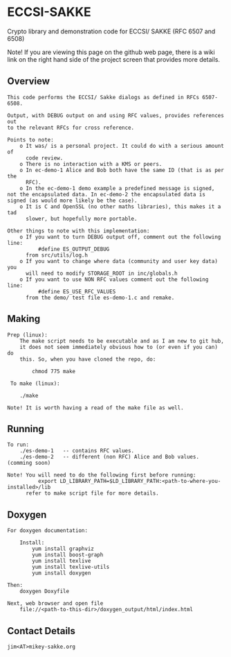 # ECCSI-SAKKE
Crypto library and demonstration code for ECCSI/ SAKKE (RFC 6507 and 6508)

Note! If you are viewing this page on the github web page, there is a wiki
link on the right hand side of the project screen that provides more details.

Overview
--------
    This code performs the ECCSI/ Sakke dialogs as defined in RFCs 6507-6508.

    Output, with DEBUG output on and using RFC values, provides references out
    to the relevant RFCs for cross reference.

    Points to note:
        o It was/ is a personal project. It could do with a serious amount of 
          code review.
        o There is no interaction with a KMS or peers.
        o In ec-demo-1 Alice and Bob both have the same ID (that is as per the 
          RFC).
        o In the ec-demo-1 demo example a predefined message is signed, not the encapsulated data. In ec-demo-2 the encapsulated data is signed (as would more likely be the case).
        o It is C and OpenSSL (no other maths libraries), this makes it a tad
          slower, but hopefully more portable. 

    Other things to note with this implementation:
        o If you want to turn DEBUG output off, comment out the following line:
              #define ES_OUTPUT_DEBUG
          from src/utils/log.h
        o If you want to change where data (community and user key data) you 
          will need to modify STORAGE_ROOT in inc/globals.h
        o If you want to use NON RFC values comment out the following line:
              #define ES_USE_RFC_VALUES
          from the demo/ test file es-demo-1.c and remake.

Making
------
    Prep (linux):
        The make script needs to be executable and as I am new to git hub,
        it does not seem immediately obvious how to (or even if you can) do 
        this. So, when you have cloned the repo, do:
        
            chmod 775 make
        
     To make (linux):
     
        ./make
        
    Note! It is worth having a read of the make file as well. 

Running
-------
    To run:
        ./es-demo-1   -- contains RFC values.
        ./es-demo-2   -- different (non RFC) Alice and Bob values. (comming soon)

    Note! You will need to do the following first before running:
              export LD_LIBRARY_PATH=$LD_LIBRARY_PATH:<path-to-where-you-installed>/lib
          refer to make script file for more details.

Doxygen
-------
    For doxygen documentation:

        Install:
            yum install graphviz
            yum install boost-graph
            yum install texlive
            yum install texlive-utils
            yum install doxygen

    Then:
        doxygen Doxyfile

    Next, web browser and open file 
        file://<path-to-this-dir>/doxygen_output/html/index.html

Contact Details
---------------
    jim<AT>mikey-sakke.org

